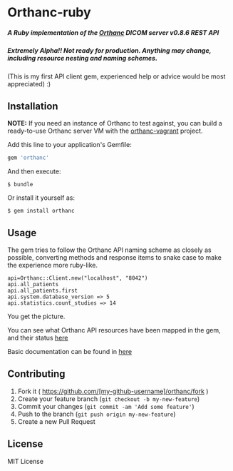# Orthanc-ruby

##### A Ruby implementation of the [Orthanc](http://orthanc-server.com) DICOM server v0.8.6 REST API

##### Extremely Alpha!! Not ready for production. Anything may change, including resource nesting and naming schemes.

(This is my first API client gem, experienced help or advice would be most appreciated) :)

## Installation

**NOTE:** If you need an instance of Orthanc to test against, you can build a ready-to-use Orthanc server VM with the [orthanc-vagrant](https://github.com/chafey/orthanc-vagrant) project.

Add this line to your application's Gemfile:

```ruby
gem 'orthanc'
```

And then execute:

    $ bundle

Or install it yourself as:

    $ gem install orthanc

## Usage
The gem tries to follow the Orthanc API naming scheme as closely as possible, converting methods and response items to snake case to make the experience more ruby-like.

    api=Orthanc::Client.new("localhost", "8042")
    api.all_patients
    api.all_patients.first
    api.system.database_version => 5
    api.statistics.count_studies => 14

You get the picture.

You can see what Orthanc API resources have been mapped in the gem, and their status [here](https://docs.google.com/spreadsheets/d/1KWQHNGS-NEYppo3XW4TkNbZYk_AraPhWOmSwxcsScvU/edit?usp=sharing)

Basic documentation can be found in [here](http://www.rubydoc.info/github/simonmd/orthanc-ruby/master/Orthanc/Client)



## Contributing

1. Fork it ( https://github.com/[my-github-username]/orthanc/fork )
2. Create your feature branch (`git checkout -b my-new-feature`)
3. Commit your changes (`git commit -am 'Add some feature'`)
4. Push to the branch (`git push origin my-new-feature`)
5. Create a new Pull Request

## License

MIT License
